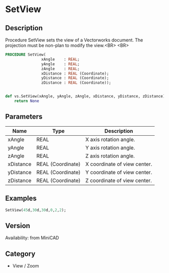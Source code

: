 # SetView

## Description
Procedure SetView sets the view of a Vectorworks document. The projection must be non-plan to modify the view.&lt;BR&gt;
&lt;BR&gt;


```pascal
PROCEDURE SetView(
				xAngle    : REAL;
				yAngle    : REAL;
				zAngle    : REAL;
				xDistance : REAL (Coordinate);
				yDistance : REAL (Coordinate);
				zDistance : REAL (Coordinate));
```

```python

def vs.SetView(xAngle, yAngle, zAngle, xDistance, yDistance, zDistance):
    return None
```

## Parameters
|Name|Type|Description|
|---|---|---|
|xAngle|REAL|X axis rotation angle.|
|yAngle|REAL|Y axis rotation angle.|
|zAngle|REAL|Z axis rotation angle.|
|xDistance|REAL (Coordinate)|X coordinate of view center.|
|yDistance|REAL (Coordinate)|Y coordinate of view center.|
|zDistance|REAL (Coordinate)|Z coordinate of view center.|

## Examples
```pascal
SetView(45d,30d,30d,0,2,2);


```

## Version
Availability: from MiniCAD
## Category
* View / Zoom

